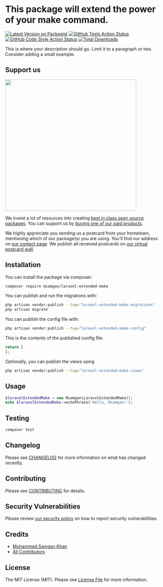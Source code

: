 # This package will extend the power of your make command.

[![Latest Version on Packagist](https://img.shields.io/packagist/v/msamgan/laravel-extended-make.svg?style=flat-square)](https://packagist.org/packages/msamgan/laravel-extended-make)
[![GitHub Tests Action Status](https://img.shields.io/github/actions/workflow/status/msamgan/laravel-extended-make/run-tests.yml?branch=main&label=tests&style=flat-square)](https://github.com/msamgan/laravel-extended-make/actions?query=workflow%3Arun-tests+branch%3Amain)
[![GitHub Code Style Action Status](https://img.shields.io/github/actions/workflow/status/msamgan/laravel-extended-make/fix-php-code-style-issues.yml?branch=main&label=code%20style&style=flat-square)](https://github.com/msamgan/laravel-extended-make/actions?query=workflow%3A"Fix+PHP+code+style+issues"+branch%3Amain)
[![Total Downloads](https://img.shields.io/packagist/dt/msamgan/laravel-extended-make.svg?style=flat-square)](https://packagist.org/packages/msamgan/laravel-extended-make)

This is where your description should go. Limit it to a paragraph or two. Consider adding a small example.

## Support us

[<img src="https://github-ads.s3.eu-central-1.amazonaws.com/laravel-extended-make.jpg?t=1" width="419px" />](https://spatie.be/github-ad-click/laravel-extended-make)

We invest a lot of resources into creating [best in class open source packages](https://spatie.be/open-source). You can support us by [buying one of our paid products](https://spatie.be/open-source/support-us).

We highly appreciate you sending us a postcard from your hometown, mentioning which of our package(s) you are using. You'll find our address on [our contact page](https://spatie.be/about-us). We publish all received postcards on [our virtual postcard wall](https://spatie.be/open-source/postcards).

## Installation

You can install the package via composer:

```bash
composer require msamgan/laravel-extended-make
```

You can publish and run the migrations with:

```bash
php artisan vendor:publish --tag="laravel-extended-make-migrations"
php artisan migrate
```

You can publish the config file with:

```bash
php artisan vendor:publish --tag="laravel-extended-make-config"
```

This is the contents of the published config file:

```php
return [
];
```

Optionally, you can publish the views using

```bash
php artisan vendor:publish --tag="laravel-extended-make-views"
```

## Usage

```php
$laravelExtendedMake = new Msamgan\LaravelExtendedMake();
echo $laravelExtendedMake->echoPhrase('Hello, Msamgan!');
```

## Testing

```bash
composer test
```

## Changelog

Please see [CHANGELOG](CHANGELOG.md) for more information on what has changed recently.

## Contributing

Please see [CONTRIBUTING](CONTRIBUTING.md) for details.

## Security Vulnerabilities

Please review [our security policy](../../security/policy) on how to report security vulnerabilities.

## Credits

- [Mohammed Samgan Khan](https://github.com/msamgan)
- [All Contributors](../../contributors)

## License

The MIT License (MIT). Please see [License File](LICENSE.md) for more information.
